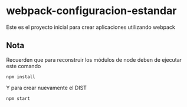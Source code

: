 # webpack-configuracion-estandar
Este es el proyecto inicial para crear aplicaciones utilizando webpack

## Nota
Recuerden que para reconstruir los módulos de node deben de ejecutar este comando

```
npm install
```

Y para crear nuevamente el DIST

```
npm start
```

